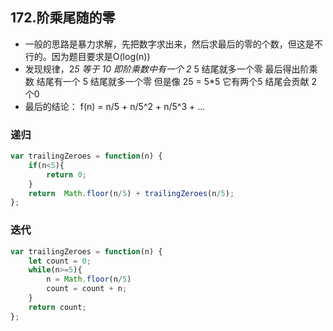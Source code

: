 ## 172.阶乘尾随的零
* 一般的思路是暴力求解，先把数字求出来，然后求最后的零的个数，但这是不行的。因为题目要求是O(log(n))
* 发现规律，2*5 等于 10  即阶乘数中有一个 2* 5 结尾就多一个零   最后得出阶乘数 结尾有一个 5 结尾就多一个零  但是像 25 = 5*5  它有两个5  结尾会贡献 2个0
* 最后的结论： f(n) = n/5 + n/5^2 + n/5^3 + ...

### 递归
```javascript
var trailingZeroes = function(n) {
    if(n<5){
        return 0;
    }
    return  Math.floor(n/5) + trailingZeroes(n/5);
};
```
### 迭代
```javascript
var trailingZeroes = function(n) {
    let count = 0;
    while(n>=5){
        n = Math.floor(n/5)
        count = count + n;
    }
    return count;
};
```
